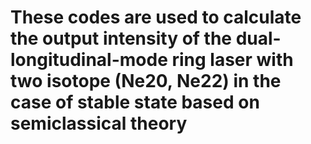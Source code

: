 # These codes are used to calculate the output intensity of the dual-longitudinal-mode ring laser with two isotope (Ne20, Ne22) in the case of stable state based on semiclassical theory
